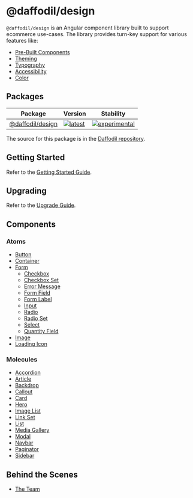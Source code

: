 # @daffodil/design
`@daffodil/design` is an Angular component library built to support ecommerce use-cases. The library provides turn-key support for various features like:

* [Pre-Built Components](#components)
* [Theming](./guides/theming.md)
* [Typography](./guides/typography.md)
* [Accessibility](./guides/accessibility.md)
* [Color](./guides/accessibility/color.md)

## Packages
| Package | Version | Stability |
|---|---|---|
| [@daffodil/design](./libs/design/README.md) | [![latest](https://img.shields.io/npm/v/%40daffodil%2Fdesign/latest.svg)](https://npmjs.com/package/@daffodil/design) | [![experimental](https://img.shields.io/static/v1.svg?label=stability&message=experimental&color=orange)](https://www.github.com/graycoreio/daffodil) |

The source for this package is in the [Daffodil repository](https://github.com/graycoreio/daffodil).

## Getting Started
Refer to the [Getting Started Guide](./guides/getting-started.md).

## Upgrading
Refer to the [Upgrade Guide](./guides/upgrading.md).

## Components

### Atoms
* [Button](./src/atoms/button/README.md)
* [Container](./src/atoms/container/README.md)
* [Form](./src/atoms/form/README.md)
  * [Checkbox](./src/atoms/form/checkbox/README.md)
  * [Checkbox Set](./src/atoms/form/checkbox-set/README.md)
  * [Error Message](./src/atoms/form/error-message/README.md)
  * [Form Field](./src/atoms/form/form-field/README.md)
  * [Form Label](./src/atoms/form/form-label/README.md)
  * [Input](./src/atoms/form/input/README.md)
  * [Radio](./src/atoms/form/radio/README.md)
  * [Radio Set](./src/atoms/form/radio-set/README.md)
  * [Select](./src/atoms/form/select/README.md)
  * [Quantity Field](./src/atoms/form/quantity-field/README.md)
* [Image](./src/atoms/image/README.md)
* [Loading Icon](./src/atoms/loading-icon/README.md)

### Molecules
* [Accordion](./src/molecules/accordion/README.md)
* [Article](./src/molecules/article/README.md)
* [Backdrop](./src/molecules/backdrop/README.md)
* [Callout](./src/molecules/callout/README.md)
* [Card](./src/molecules/card/README.md)
* [Hero](./src/molecules/hero/README.md)
* [Image List](./src/molecules/image-list/README.md)
* [Link Set](./src/molecules/link-set/README.md)
* [List](./src/molecules/list/README.md)
* [Media Gallery](./src/molecules/media-gallery/README.md)
* [Modal](./src/molecules/modal/README.md)
* [Navbar](./src/molecules/navbar/README.md)
* [Paginator](./src/molecules/paginator/README.md)
* [Sidebar](./src/molecules/sidebar/README.md)

## Behind the Scenes
* [The Team](https://github.com/graycoreio/daffodil/graphs/contributors)